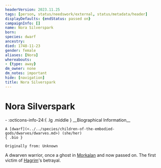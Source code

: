 ```yaml
---
headerVersion: 2023.11.25
tags: [person, status/needswork/external, status/metadata/header]
displayDefaults: {endStatus: passed on}
campaignInfo: []
name: Nora Silverspark
born:
species: dwarf
ancestry:
died: 1748-11-23
gender: female
aliases: [Nora]
whereabouts:
- {type: away}
dm_owner: none
dm_notes: important
hide: [navigation]
title: Nora Silverspark
---
```

# Nora Silverspark
<div class="grid cards ext-narrow-margin ext-one-column" markdown>
- :octicons-info-24:{ .lg .middle } __Biographical Information__

    A [dwarf](<../../species/children-of-the-embodied-gods/dwarves/dwarves.md>) (she/her)  
    { .bio }

    Originally from: Unknown
</div>




A dwarven warrior, once a ghost in [Morkalan](<../../cosmology/multiverse/echo-realms/shadowfolds/morkalan.md>) and now passed on. The first victim of [Hagrim](<./hagrim.md>)'s betrayal. 
